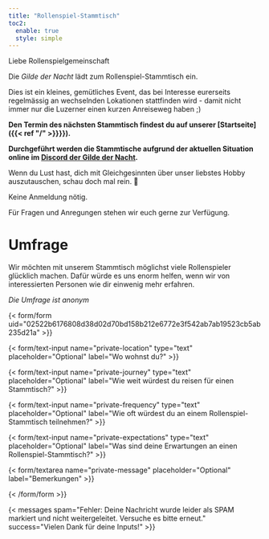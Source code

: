 ```yaml
---
title: "Rollenspiel-Stammtisch"
toc2:
  enable: true
  style: simple
---
```


Liebe Rollenspielgemeinschaft

Die _Gilde der Nacht_ lädt zum Rollenspiel-Stammtisch ein.

Dies ist ein kleines, gemütliches Event, das bei Interesse eurerseits regelmässig an wechselnden Lokationen stattfinden wird - damit nicht immer nur die Luzerner einen kurzen Anreiseweg haben ;)

**Den Termin des nächsten Stammtisch findest du auf unserer [Startseite]({{< ref "/" >}}}}).**

**Durchgeführt werden die Stammtische aufgrund der aktuellen Situation online im [Discord der Gilde der Nacht](https://discord.gg/G7mkTTB).**

Wenn du Lust hast, dich mit Gleichgesinnten über unser liebstes Hobby auszutauschen, schau doch mal rein. 🎲

Keine Anmeldung nötig.

Für Fragen und Anregungen stehen wir euch gerne zur Verfügung.

# Umfrage

Wir möchten mit unserem Stammtisch möglichst viele Rollenspieler glücklich machen. Dafür würde es uns enorm helfen, wenn wir von interessierten Personen wie dir einwenig mehr erfahren.

_Die Umfrage ist anonym_

{< form/form uid="02522b6176808d38d02d70bd158b212e6772e3f542ab7ab19523cb5ab235d21a" >}}

{< form/text-input name="private-location" type="text" placeholder="Optional" label="Wo wohnst du?" >}}

{< form/text-input name="private-journey" type="text" placeholder="Optional" label="Wie weit würdest du reisen für einen Stammtisch?" >}}

{< form/text-input name="private-frequency" type="text" placeholder="Optional" label="Wie oft würdest du an einem Rollenspiel-Stammtisch teilnehmen?" >}}

{< form/text-input name="private-expectations" type="text" placeholder="Optional" label="Was sind deine Erwartungen an einen Rollenspiel-Stammtisch?" >}}

{< form/textarea name="private-message" placeholder="Optional" label="Bemerkungen" >}}

{< /form/form >}}

{< messages spam="Fehler: Deine Nachricht wurde leider als SPAM markiert und nicht weitergeleitet. Versuche es bitte erneut." success="Vielen Dank für deine Inputs!" >}}
